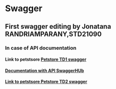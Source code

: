 # Swagger

## First swagger editing by Jonatana RANDRIAMPARANY,STD21090
### In case of API documentation
#### Link to petstsore <a href= "https://petstore.swagger.io/?url=https://raw.githubusercontent.com/Jonas4884/Swagger/main/STD21090.yml">Petstore TD1 swagger

#### Documentation with API <a href= "https://app.swaggerhub.com/apis/Jonas4884/testAPI/1.0.0"> SwaggerHUb

#### Link to petstsore <a href= "https://petstore.swagger.io/?url=https://raw.githubusercontent.com/Jonas4884/Swagger/main/TD2.yaml">Petstore TD2 swagger
